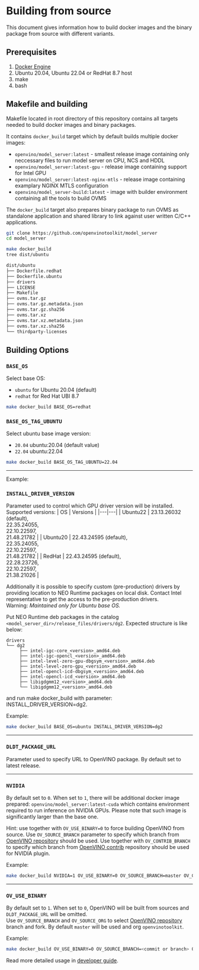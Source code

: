 # Building from source

This document gives information how to build docker images and the binary package from source with different variants.

## Prerequisites

1. [Docker Engine](https://docs.docker.com/engine/)
1. Ubuntu 20.04, Ubuntu 22.04 or RedHat 8.7 host
1. make
1. bash

## Makefile and building

Makefile located in root directory of this repository contains all targets needed to build docker images and binary packages.

It contains `docker_build` target which by default builds multiple docker images:
- `openvino/model_server:latest` - smallest release image containing only neccessary files to run model server on CPU, NCS and HDDL
- `openvino/model_server:latest-gpu` - release image containing support for Intel GPU
- `openvino/model_server:latest-nginx-mtls` - release image containing examplary NGINX MTLS configuration
- `openvino/model_server-build:latest` - image with builder environment containing all the tools to build OVMS

The `docker_build` target also prepares binary package to run OVMS as standalone application and shared library to link against user written C/C++ applications.

```bash
git clone https://github.com/openvinotoolkit/model_server
cd model_server
```
```bash
make docker_build
tree dist/ubuntu
````

```bash
dist/ubuntu
├── Dockerfile.redhat
├── Dockerfile.ubuntu
├── drivers
├── LICENSE
├── Makefile
├── ovms.tar.gz
├── ovms.tar.gz.metadata.json
├── ovms.tar.gz.sha256
├── ovms.tar.xz
├── ovms.tar.xz.metadata.json
├── ovms.tar.xz.sha256
└── thirdparty-licenses
```

## Building Options

### `BASE_OS`

Select base OS:
- `ubuntu` for Ubuntu 20.04 (default)
- `redhat` for Red Hat UBI 8.7

```bash
make docker_build BASE_OS=redhat
```

### `BASE_OS_TAG_UBUNTU`

Select ubuntu base image version:
- `20.04` ubuntu:20.04 (default value)
- `22.04` ubuntu:22.04

```bash
make docker_build BASE_OS_TAG_UBUNTU=22.04
```

<hr />

Example:

### `INSTALL_DRIVER_VERSION`

Parameter used to control which GPU driver version will be installed. Supported versions:
| OS | Versions |
|---|---|
| Ubuntu22 | 23.13.26032 (default), <br />22.35.24055, <br />22.10.22597, <br />21.48.21782 |
| Ubuntu20 | 22.43.24595 (default), <br />22.35.24055, <br />22.10.22597, <br />21.48.21782 |
| RedHat | 22.43.24595 (default), <br />22.28.23726, <br />22.10.22597, <br />21.38.21026 |

Additionally it is possible to specify custom (pre-production) drivers by providing location to NEO Runtime packages on local disk. Contact Intel representative to get the access to the pre-production drivers.  
Warning: _Maintained only for Ubuntu base OS._

Put NEO Runtime deb packages in the catalog `<model_server_dir>/release_files/drivers/dg2`. Expected structure is like below:

```
drivers
└── dg2
     ├── intel-igc-core_<version>_amd64.deb
     ├── intel-igc-opencl_<version>_amd64.deb
     ├── intel-level-zero-gpu-dbgsym_<version>_amd64.deb
     ├── intel-level-zero-gpu_<version>_amd64.deb
     ├── intel-opencl-icd-dbgsym_<version>_amd64.deb
     ├── intel-opencl-icd_<version>_amd64.deb
     ├── libigdgmm12_<version>_amd64.deb
     └── libigdgmm12_<version>_amd64.deb
```
and run make docker_build with parameter: INSTALL_DRIVER_VERSION=dg2.

Example:
```bash
make docker_build BASE_OS=ubuntu INSTALL_DRIVER_VERSION=dg2
```

<hr />

### `DLDT_PACKAGE_URL`

Parameter used to specify URL to OpenVINO package. By default set to latest release.

<hr />

### `NVIDIA`

By default set to `0`. When set to `1`, there will be additional docker image prepared: `openvino/model_server:latest-cuda` which contains environment required to run inference on NVIDIA GPUs. Please note that such image is significantly larger than the base one.

Hint: use together with `OV_USE_BINARY=0` to force building OpenVINO from source. Use `OV_SOURCE_BRANCH` parameter to specify which branch from [OpenVINO repository](https://github.com/openvinotoolkit/openvino) should be used.
Use together with `OV_CONTRIB_BRANCH` to specify which branch from [OpenVINO contrib](https://github.com/openvinotoolkit/openvino_contrib) repository should be used for NVIDIA plugin.

Example:
```bash
make docker_build NVIDIA=1 OV_USE_BINARY=0 OV_SOURCE_BRANCH=master OV_CONTRIB_BRANCH=master
```

<hr />

### `OV_USE_BINARY`

By default set to `1`. When set to `0`, OpenVINO will be built from sources and `DLDT_PACKAGE_URL` will be omitted.  
Use `OV_SOURCE_BRANCH` and `OV_SOURCE_ORG` to select [OpenVINO repository](https://github.com/openvinotoolkit/openvino) branch and fork. By default `master` will be used and org `openvinotoolkit`.  

Example:
```bash
make docker_build OV_USE_BINARY=0 OV_SOURCE_BRANCH=<commit or branch> OV_SOURCE_ORG=<fork org>
```
  
Read more detailed usage in [developer guide](https://github.com/openvinotoolkit/model_server/blob/develop/docs/developer_guide.md).
